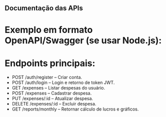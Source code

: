 ## Documentação das APIs 
# Exemplo em formato OpenAPI/Swagger (se usar Node.js):
# Endpoints principais:
- POST /auth/register – Criar conta.
- POST /auth/login – Login e retorno de token JWT.
- GET /expenses – Listar despesas do usuário.
- POST /expenses – Cadastrar despesa.
- PUT /expenses/:id – Atualizar despesa.
- DELETE /expenses/:id – Excluir despesa.
- GET /reports/monthly – Retornar cálculo de lucros e gráficos.
